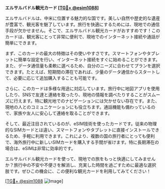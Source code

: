 **エルサルバドル観光カード [[TG💪+ @esim1088](https://t.me/s/esim1088)]**

エルサルバドルは、中米に位置する魅力的な国です。美しい自然や歴史的な遺産が豊富で、観光客を魅了しています。旅行を快適にするためには、現地での通信手段が欠かせません。そこで、エルサルバドル観光カードがおすすめです！このカードは、観光客にとって非常に便利で、現地でのインターネット接続や通話が簡単にできます。

まず、このカードの最大の特徴はその使いやすさです。スマートフォンやタブレットに簡単な設定を行い、インターネット接続をすぐに始めることができます。また、データ通信量も柔軟に選べるため、自分のニーズに合わせてプランを選択できます。たとえば、短期間の滞在であれば、少量のデータ通信からスタートして、必要に応じて追加購入することも可能です。

さらに、このカードは多様な用途に対応しています。旅行中に地図アプリを使用したり、SNSで友達と連絡を取ったり、現地の情報を調べたりすることがスムーズに行えます。特に観光地でのナビゲーションには欠かせない存在です。また、現地の人とのコミュニケーションにも役立ちます。通話機能も備わっているので、家族や友人に安心して連絡を取ることができます。

そして、最近注目されているのが、eSIM技術を使ったカードです。従来の物理的なSIMカードとは違い、スマートフォンやタブレットに直接インストールできるため、手軽に利用できます。これにより、複数の国の旅行者にとっても便利で、海外旅行中に新しいSIMカードを購入する手間が省けます。特に長期滞在の場合は、eSIMは非常に効率的です。

エルサルバドル観光カードを使って、現地での旅をもっと快適にしてみませんか？旅行中の不安や不便さを解消し、充実した時間を過ごすために最適な選択肢です。ぜひこの機会に、この便利な観光カードを利用してみてください！

[[TG💪+ @esim1088](https://t.me/s/esim1088) ![Image](https://i.postimg.cc/Y0z9fWf4/image.png)]
